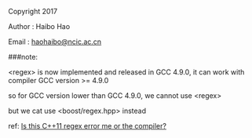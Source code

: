 Copyright 2017

Author : Haibo Hao

Email  : haohaibo@ncic.ac.cn

###note:

&lt;regex&gt; is now implemented and released in GCC 4.9.0, it can work with compiler GCC version >= 4.9.0

so for GCC version lower than GCC 4.9.0, we cannot use &lt;regex&gt;

but we cat use &lt;boost/regex.hpp&gt; instead

ref:
[Is this C++11 regex error me or the compiler?](https://stackoverflow.com/questions/8060025/is-this-c11-regex-error-me-or-the-compiler)
